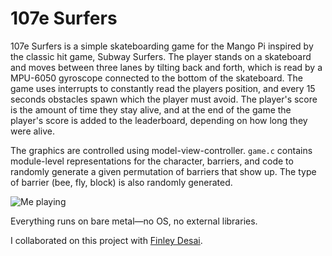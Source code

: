# 107e Surfers
107e Surfers is a simple skateboarding game for the Mango Pi inspired by the classic hit game, Subway Surfers. The player stands on a skateboard and moves between three lanes by tilting back and forth, which is read by a MPU-6050 gyroscope connected to the bottom of the skateboard. The game uses interrupts to constantly read the players position, and every 15 seconds obstacles spawn which the player must avoid. The player's score is the amount of time they stay alive, and at the end of the game the player's score is added to the leaderboard, depending on how long they were alive.

The graphics are controlled using model-view-controller. `game.c` contains module-level representations for the character, barriers, and code to randomly generate a given permutation of barriers that show up. The type of barrier (bee, fly, block) is also randomly generated.

![Me playing](cs107e_project/gabe.jpg)


Everything runs on bare metal—no OS, no external libraries.

I collaborated on this project with [Finley Desai](https://www.linkedin.com/in/your-username/).
